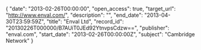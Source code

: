 {
  "date": "2013-02-26T00:00:00", 
  "open_access": true, 
  "target_url": "http://www.enval.com/", 
  "description": "", 
  "end_date": "2013-04-30T23:59:59Z", 
  "title": "Enval Ltd", 
  "record_id": "20130226T000000/B7AUiT0JEd92YtnvpsCdzw==", 
  "publisher": "enval.com", 
  "start_date": "2013-02-26T00:00:00Z", 
  "subject": "Cambridge Network"
}

